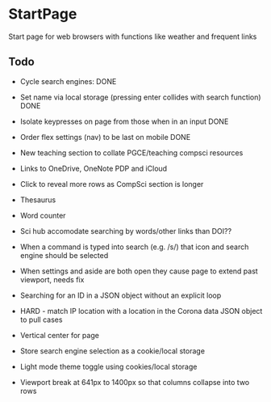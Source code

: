 # StartPage
Start page for web browsers with functions like weather and frequent links

## Todo
* Cycle search engines: DONE
* Set name via local storage (pressing enter collides with search function) DONE
* Isolate keypresses on page from those when in an input DONE
* Order flex settings (nav) to be last on mobile DONE
* New teaching section to collate PGCE/teaching compsci resources
* Links to OneDrive, OneNote PDP and iCloud
* Click to reveal more rows as CompSci section is longer

* Thesaurus 
* Word counter
* Sci hub accomodate searching by words/other links than DOI??
* When a command is typed into search (e.g. /s/) that icon and search engine should be selected
* When settings and aside are both open they cause page to extend past viewport, needs fix
* Searching for an ID in a JSON object without an explicit loop
* HARD - match IP location with a location in the Corona data JSON object to pull cases
* Vertical center for page
* Store search engine selection as a cookie/local storage
* Light mode theme toggle using cookies/local storage
* Viewport break at 641px to 1400px so that columns collapse into two rows

